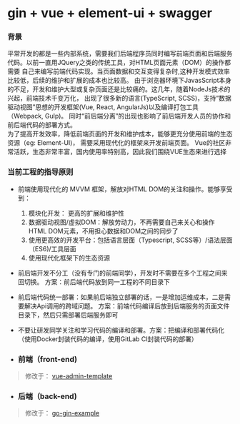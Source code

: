 gin + vue + element-ui + swagger
===

### 背景
平常开发的都是一些内部系统，需要我们后端程序员同时编写前端页面和后端服务代码。以前一直用JQuery之类的传统工具，对HTML页面元素（DOM）的操作都需要
自己来编写前端代码实现。当页面数据和交互变得复杂时,这种开发模式效率比较低，后续的维护和扩展的成本也比较高。
由于浏览器环境下JavasScript本身的不足，开发和维护大型或复杂页面还是比较痛的。这几年，随着NodeJs技术的兴起，前端技术千变万化，
出现了很多新的语言(TypeScript, SCSS)，支持“数据驱动视图”思想的开发框架(Vue, React, AngularJs)以及编译打包工具（Webpack, Gulp)。
同时“前后端分离”的出现也影响了前后端开发人员的协作和前后端代码的部署方式。  
为了提高开发效率，降低前端页面的开发和维护成本，能够更充分使用前端的生态资源（eg: Element-UI)， 需要采用现代化的框架来开发前端页面。
Vue的社区非常活跃，生态非常丰富，国内使用率特别高，因此我们围绕VUE生态来进行选择

### 当前工程的指导原则
- 前端使用现代化的 MVVM 框架，解放对HTML DOM的关注和操作。能够享受到：
  1. 模块化开发： 更高的扩展和维护性
  1. 数据驱动视图/虚拟DOM：解放劳动力，不再需要自己来关心和操作HTML DOM元素，不用担心数据和DOM之间的同步了
  1. 使用更高效的开发平台：包括语言层面（Typescript, SCSS等）/语法层面（ES6)/工具层面
  1. 使用现代化框架下的生态资源
  
- 前后端开发不分工（没有专门的前端同学），开发时不需要在多个工程之间来回切换。 方案：前后端代码放到同一工程的不同目录下

- 前后端代码统一部署：如果前后端独立部署的话，一是增加运维成本，二是需要解决Api调用的跨域问题。
方案：前端代码编译后放到后端服务的页面文件目录下，然后只需部署后端服务即可

- 不要让研发同学关注和学习代码的编译和部署。方案：把编译和部署代码化（使用Docker封装代码的编译，使用GitLab CI封装代码的部署）
  
  

- ### 前端（front-end)
> 修改于： [vue-admin-template](https://github.com/PanJiaChen/vue-admin-template.git) 

- ### 后端（back-end)
> 修改于： [go-gin-example](https://github.com/eddycjy/go-gin-example.git) 